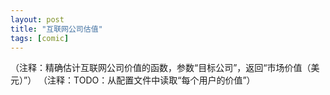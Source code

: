 ```yaml
---
layout: post
title: "互联网公司估值"
tags: [comic]
---
```

（注释：精确估计互联网公司价值的函数，参数“目标公司”，返回“市场价值（美元）”）
（注释：TODO：从配置文件中读取“每个用户的价值”）